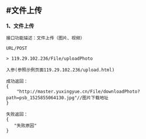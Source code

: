 #文件上传
---
**1、文件上传**

	接口功能描述：文件上传（图片、视频）
	
	URL/POST

	> 119.29.102.236/File/uploadPhoto
	
	入参(参照示例页面119.29.102.236/upload.html)
	
	成功返回：
	{
		"http://master.yuxingyue.cn/File/downloadPhoto?path=psb_1525855064130.jpg"//图片下载地址
	}
	
	失败返回：
	{
	   "失败原因"
	}



	
